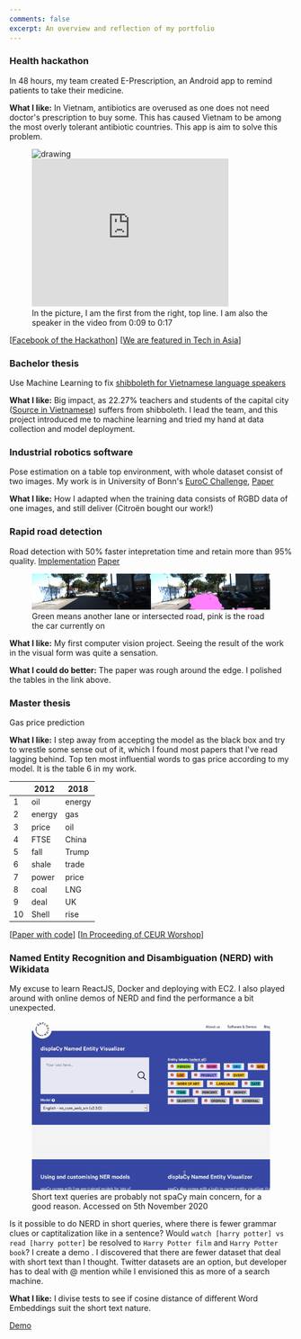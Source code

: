 ```yaml
---
comments: false
excerpt: An overview and reflection of my portfolio
---
```

### Health hackathon
In 48 hours, my team created E-Prescription, an Android app to remind patients to take their medicine. 

**What I like:** In Vietnam, antibiotics are overused as one does not need doctor's prescription to buy some. This has caused Vietnam to be among the most overly tolerant antibiotic countries. This app is aim to solve this problem.

<p align="center" float="left">
<figure>
<img align="left" src="https://cdn.techinasia.com/wp-content/uploads/2013/11/jv-hacking-fest-vietnam-saigon-720x540.jpg" alt="drawing" width="350"/>
  <iframe width="350" height="263" src="https://www.youtube-nocookie.com/embed/2OjyYhaLu5w?start=9" frameborder="0" allow="accelerometer; autoplay; clipboard-write; encrypted-media; gyroscope; picture-in-picture" allowfullscreen></iframe>
<figcaption>In the picture, I am the first from the right, top line. I am also the speaker in the video from 0:09 to 0:17</figcaption>
 </figure>
</p>

[[Facebook of the Hackathon](https://www.facebook.com/jvhackingfest/?fref=nf)] [[We are featured in Tech in Asia](https://www.techinasia.com/jv-hacking-fest-healthcare-hackathon-vietnam)]


### Bachelor thesis
Use Machine Learning to fix [shibboleth for Vietnamese language speakers](https://en.wikipedia.org/wiki/Vietnamese_phonology#Initial_consonants)

**What I like:** Big impact, as 22.27% teachers and students of the capital city ([Source in Vietnamese](https://kenhtuyensinh.vn/gan-47000-giao-vien-va-hoc-sinh-noi-ngong)) suffers from shibboleth. I lead the team, and this project introduced me to machine learning and tried my hand at data collection and model deployment.

### Industrial robotics software
Pose estimation on a table top environment, with whole dataset consist of two images. My work is in University of Bonn's [EuroC Challenge](https://web.archive.org/web/20191204203324/http://www.euroc-project.eu/index.php?id=nimbro_manufacturing), [Paper](\href{https://arxiv.org/abs/2001.04134)

**What I like:** How I adapted when the training data consists of RGBD data of one images, and still deliver (Citroën bought our work!)

### Rapid road detection
Road detection with 50% faster intepretation time and retain more than 95% quality. [Implementation](https://github.com/minhtriet/clockwork-kitti) [Paper](https://arxiv.org/pdf/2010.15250.pdf)

<p align="center">
  <figure>
  <img src="/assets/segmented.gif"/>
     <figcaption>Green means another lane or intersected road, pink is the road the car currently on</figcaption>
 </figure>
</p>

**What I like:** My first computer vision project. Seeing the result of the work in the visual form was quite a sensation.

**What I could do better:** The paper was rough around the edge. I polished the tables in the link above.


### Master thesis
Gas price prediction

**What I like:** I step away from accepting the model as the black box and try to wrestle some sense out of it, which I found most papers that I've read lagging behind. Top ten most influential words to gas price according to my model. It is the table 6 in my work.

<div align="center">
 
<table>
<thead>
<tr>
<th></th>
<th>2012</th>
<th>2018</th>
</tr>
</thead>
<tbody>
<tr>
<td>1</td>
<td>oil</td>
<td>energy</td>
</tr>
<tr>
<td>2</td>
<td>energy</td>
<td>gas</td>
</tr>
<tr>
<td>3</td>
<td>price</td>
<td>oil</td>
</tr>
<tr>
<td>4</td>
<td>FTSE</td>
<td>China</td>
</tr>
<tr>
<td>5</td>
<td>fall</td>
<td>Trump</td>
</tr>
<tr>
<td>6</td>
<td>shale</td>
<td>trade</td>
</tr>
<tr>
<td>7</td>
<td>power</td>
<td>price</td>
</tr>
<tr>
<td>8</td>
<td>coal</td>
<td>LNG</td>
</tr>
<tr>
<td>9</td>
<td>deal</td>
<td>UK</td>
</tr>
<tr>
<td>10</td>
<td>Shell</td>
<td>rise</td>
</tr>
</tbody>
</table>

</div>

[[Paper with code](https://paperswithcode.com/paper/open-domain-event-extraction-and-embedding)] [[In Proceeding of CEUR Worshop](http://ceur-ws.org/Vol-2611/paper2.pdf)]

### Named Entity Recognition and Disambiguation (NERD) with Wikidata
My excuse to learn ReactJS, Docker and deploying with EC2. I also played around with online demos of NERD and find the performance a bit unexpected.

<p align="center">
  
  <figure>
  <img src="/assets/spacy_ner.gif"/>
     <figcaption>Short text queries are probably not spaCy main concern, for a good reason. Accessed on 5th November 2020 </figcaption>
 </figure>
 
</p>

Is it possible to do NERD in short queries, where there is fewer grammar clues or captitalization like in a sentence? 
Would `watch [harry potter] vs read [harry potter]` be resolved to `Harry Potter film` and `Harry Potter book`?
I create a demo . I discovered that there are fewer dataset that deal with short text than I thought. Twitter datasets are an option, but developer has to deal with @ mention while I envisioned this as more of a search machine.

**What I like:** I divise tests to see if cosine distance of different Word Embeddings suit the short text nature.

[Demo](http://54.91.75.203/)
